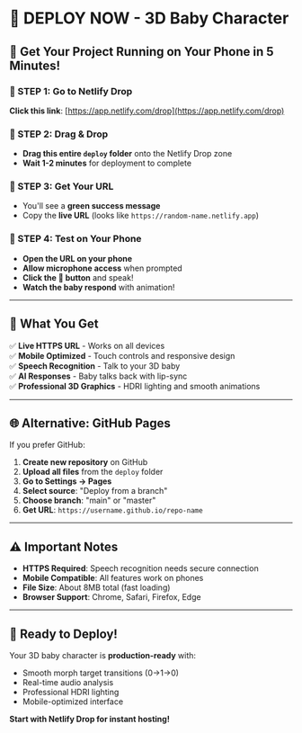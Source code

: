 # 🚀 DEPLOY NOW - 3D Baby Character

## 📱 Get Your Project Running on Your Phone in 5 Minutes!

### 🎯 STEP 1: Go to Netlify Drop
**Click this link**: [https://app.netlify.com/drop](https://app.netlify.com/drop)

### 🎯 STEP 2: Drag & Drop
- **Drag this entire `deploy` folder** onto the Netlify Drop zone
- **Wait 1-2 minutes** for deployment to complete

### 🎯 STEP 3: Get Your URL
- You'll see a **green success message**
- Copy the **live URL** (looks like `https://random-name.netlify.app`)

### 🎯 STEP 4: Test on Your Phone
- **Open the URL on your phone**
- **Allow microphone access** when prompted
- **Click the 🎤 button** and speak!
- **Watch the baby respond** with animation!

---

## 🔧 What You Get

✅ **Live HTTPS URL** - Works on all devices  
✅ **Mobile Optimized** - Touch controls and responsive design  
✅ **Speech Recognition** - Talk to your 3D baby  
✅ **AI Responses** - Baby talks back with lip-sync  
✅ **Professional 3D Graphics** - HDRI lighting and smooth animations  

---

## 🌐 Alternative: GitHub Pages

If you prefer GitHub:

1. **Create new repository** on GitHub
2. **Upload all files** from the `deploy` folder
3. **Go to Settings → Pages**
4. **Select source**: "Deploy from a branch"
5. **Choose branch**: "main" or "master"
6. **Get URL**: `https://username.github.io/repo-name`

---

## ⚠️ Important Notes

- **HTTPS Required**: Speech recognition needs secure connection
- **Mobile Compatible**: All features work on phones
- **File Size**: About 8MB total (fast loading)
- **Browser Support**: Chrome, Safari, Firefox, Edge

---

## 🎉 Ready to Deploy!

Your 3D baby character is **production-ready** with:
- Smooth morph target transitions (0→1→0)
- Real-time audio analysis
- Professional HDRI lighting
- Mobile-optimized interface

**Start with Netlify Drop for instant hosting!**
